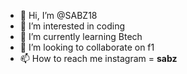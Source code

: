 - 👋 Hi, I’m @SABZ18
- 👀 I’m interested in coding
- 🌱 I’m currently learning Btech
- 💞️ I’m looking to collaborate on f1
- 📫 How to reach me 
instagram = ______sabz______

<!---
SABZ18/SABZ18 is a ✨ special ✨ repository because its `README.md` (this file) appears on your GitHub profile.
You can click the Preview link to take a look at your changes.
--->
